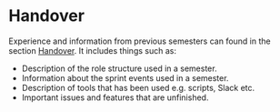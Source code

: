 # Handover

Experience and information from previous semesters can found in the section [Handover](../Handover/index.md).
It includes things such as:

- Description of the role structure used in a semester.
- Information about the sprint events used in a semester.
- Description of tools that has been used e.g. scripts, Slack etc.
- Important issues and features that are unfinished.
